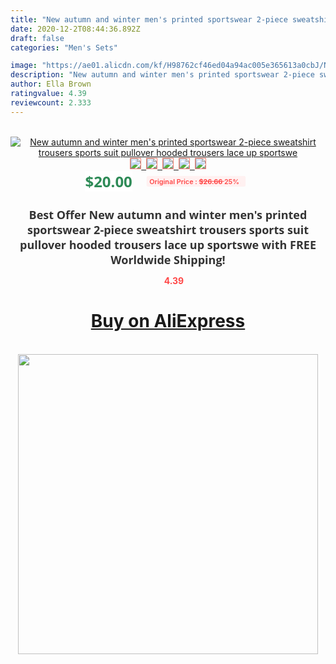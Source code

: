 ```yaml
---
title: "New autumn and winter men's printed sportswear 2-piece sweatshirt trousers sports suit pullover hooded trousers lace up sportswe"
date: 2020-12-2T08:44:36.892Z
draft: false
categories: "Men's Sets"

image: "https://ae01.alicdn.com/kf/H98762cf46ed04a94ac005e365613a0cbJ/New-autumn-and-winter-men-s-printed-sportswear-2-piece-sweatshirt-trousers-sports-suit-pullover-hooded.jpg"
description: "New autumn and winter men's printed sportswear 2-piece sweatshirt trousers sports suit pullover hooded trousers lace up sportswe"
author: Ella Brown
ratingvalue: 4.39
reviewcount: 2.333
---
```

<br>
<div style="text-align: center;">
<a href="https://s.click.aliexpress.com/e/_AZHdLR" target="_blank" rel="nofollow noopener noreferrer"><img alt="New autumn and winter men's printed sportswear 2-piece sweatshirt trousers sports suit pullover hooded trousers lace up sportswe" class="magnifier-image" src="https://ae01.alicdn.com/kf/H98762cf46ed04a94ac005e365613a0cbJ/New-autumn-and-winter-men-s-printed-sportswear-2-piece-sweatshirt-trousers-sports-suit-pullover-hooded.jpg_640x640.jpg">
<br>
<img style="border:1px solid salmon" src="https://ae01.alicdn.com/kf/H98762cf46ed04a94ac005e365613a0cbJ/New-autumn-and-winter-men-s-printed-sportswear-2-piece-sweatshirt-trousers-sports-suit-pullover-hooded.jpg_120x120.jpg">&nbsp;&nbsp;<img style="border:1px solid salmon" src="https://ae01.alicdn.com/kf/He0ea2f71271740859952af1ed6a1e567W/New-autumn-and-winter-men-s-printed-sportswear-2-piece-sweatshirt-trousers-sports-suit-pullover-hooded.jpg_120x120.jpg">&nbsp;&nbsp;<img style="border:1px solid salmon" src="https://ae01.alicdn.com/kf/Ha7c7c9161a01441eb52ef5be6b398825a/New-autumn-and-winter-men-s-printed-sportswear-2-piece-sweatshirt-trousers-sports-suit-pullover-hooded.jpg_120x120.jpg">&nbsp;&nbsp;<img style="border:1px solid salmon" src="https://ae01.alicdn.com/kf/H90c02f85604d4576bd4dc19650047ac3N/New-autumn-and-winter-men-s-printed-sportswear-2-piece-sweatshirt-trousers-sports-suit-pullover-hooded.jpg_120x120.jpg">&nbsp;&nbsp;<img style="border:1px solid salmon" src="https://ae01.alicdn.com/kf/H686d84f47b9748e195405130b3be6c45l/New-autumn-and-winter-men-s-printed-sportswear-2-piece-sweatshirt-trousers-sports-suit-pullover-hooded.jpg_120x120.jpg"></a></div><br0>
<div style="text-align: center;"><span style="background-color: white; border: 0px; box-sizing: border-box; color: seagreen; display: inline-block; font-family: &quot;open sans&quot; , &quot;arial&quot; , &quot;helvetica&quot; , sans-serif , &quot;heiti&quot;; font-size: 24px; font-stretch: inherit; font-weight: 700; line-height: inherit; margin: 0px 10px 0px 0px; padding: 0px; vertical-align: middle;">$20.00 </span>
<span style="background: rgb(255 , 241 , 241); border-radius: 3px; border: 0px; box-sizing: border-box; color: #ff4747; display: inline-block; font-family: inherit; font-size: 12px; font-stretch: inherit; font-style: inherit; font-variant: inherit; font-weight: 600; line-height: inherit; margin: 0px; padding: 2px 5px; transform: scale(0.9); vertical-align: middle;">Original Price : <b style="text-decoration: line-through;">$26.66 </b> 25%&nbsp;&nbsp;</span></div>
<h1 style="color: #333333; display: inline-block; font-family: &quot;open sans&quot; , &quot;arial&quot; , &quot;helvetica&quot; , sans-serif , &quot;heiti&quot;; font-size: 18px; font-stretch: inherit; font-weight: 700; text-align: center;">Best Offer New autumn and winter men's printed sportswear 2-piece sweatshirt trousers sports suit pullover hooded trousers lace up sportswe with FREE Worldwide Shipping!</h1>
<div style="color: #ff4747; text-align: center;">
<img src="https://4.bp.blogspot.com/-M0ZcTcb-5uY/XleCXlxnR4I/AAAAAAAAAEc/OrjgMkXV1oMQFaCRZj5HQwOCBcu3w1FegCPcBGAYYCw/s1600/star.png" style="height: 15px;">&nbsp;<b>4.39</b></div>
<div class="button_cont" align="center"><a class="buynow_a" href="https://s.click.aliexpress.com/e/_AZHdLR" target="_blank" rel="nofollow noopener noreferrer"><H1>Buy on AliExpress</H1></a></div><br>
<div class="separator" style="clear: both; text-align: center;">
<img src="https://lh3.googleusercontent.com/-pTy5HemUv9M/XlePHvY0dAI/AAAAAAAAAE4/0nX5iRUoIWY8eMW9Dpxeirr157OZliDIgCLcBGAsYHQ/s1600/badge.gif" width="480">
</div>
